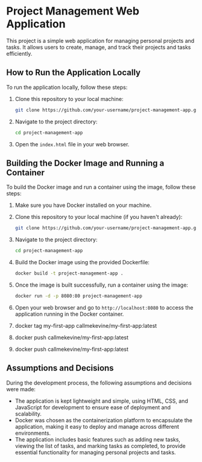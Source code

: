 # Project Management Web Application

This project is a simple web application for managing personal projects and tasks. It allows users to create, manage, and track their projects and tasks efficiently.

## How to Run the Application Locally

To run the application locally, follow these steps:

1. Clone this repository to your local machine:

    ```bash
    git clone https://github.com/your-username/project-management-app.git
    ```

2. Navigate to the project directory:

    ```bash
    cd project-management-app
    ```

3. Open the `index.html` file in your web browser.

## Building the Docker Image and Running a Container

To build the Docker image and run a container using the image, follow these steps:

1. Make sure you have Docker installed on your machine.

2. Clone this repository to your local machine (if you haven't already):

    ```bash
    git clone https://github.com/your-username/project-management-app.git
    ```

3. Navigate to the project directory:

    ```bash
    cd project-management-app
    ```

4. Build the Docker image using the provided Dockerfile:

    ```bash
    docker build -t project-management-app .
    ```

5. Once the image is built successfully, run a container using the image:

    ```bash
    docker run -d -p 8080:80 project-management-app
    ```

6. Open your web browser and go to `http://localhost:8080` to access the application running in the Docker container.
7. docker tag my-first-app callmekevine/my-first-app:latest
8. docker push callmekevine/my-first-app:latest
9. docker push callmekevine/my-first-app:latest

## Assumptions and Decisions

During the development process, the following assumptions and decisions were made:

- The application is kept lightweight and simple, using HTML, CSS, and JavaScript for development to ensure ease of deployment and scalability.
- Docker was chosen as the containerization platform to encapsulate the application, making it easy to deploy and manage across different environments.
- The application includes basic features such as adding new tasks, viewing the list of tasks, and marking tasks as completed, to provide essential functionality for managing personal projects and tasks.
